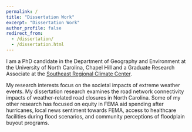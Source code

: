 ```yaml
---
permalink: /
title: "Dissertation Work"
excerpt: "Dissertation Work"
author_profile: false
redirect_from: 
  - /dissertation/
  - /dissertation.html
---
```


I am a PhD candidate in the Department of Geography and Environment at the University of North Carolina, Chapel Hill and a Graduate Research Associate at the [Southeast Regional Climate Center](https://sercc.com/). 

My research interests focus on the societal impacts of extreme weather events. My dissertation research examines the road network connectivity impacts of weather-related road closures in North Carolina. Some of my other research has focused on equity in FEMA aid spending after hurricanes, local news sentiment towards FEMA, access to healthcare facilities during flood scenarios, and community perceptions of floodplain buyout programs. 


